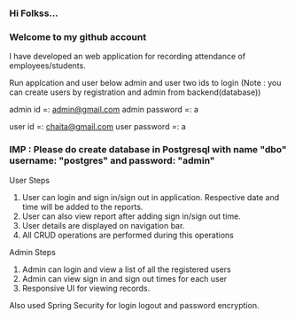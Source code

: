 
### Hi Folkss...
### Welcome to my github account


I have developed an web application for recording attendance of employees/students.


Run applcation and user below admin and user two ids to login (Note : you can create users by registration and admin from backend(database))

admin id           =: admin@gmail.com 
admin password     =: a

user id            =: chaita@gmail.com
user password      =: a



### IMP : Please do create database in Postgresql with name "dbo" username: "postgres" and password: "admin"


User Steps
1) User can login and sign in/sign out in application. Respective date and time will be added to the reports.
2) User can also view report after adding sign in/sign out time.
3) User details are displayed on navigation bar.
4) All CRUD operations are performed during this operations

Admin Steps
1) Admin can login and view a list of all the registered users
2) Admin can view sign in and sign out times for each user
3) Responsive UI for viewing records.

Also used Spring Security for login logout and password encryption.




